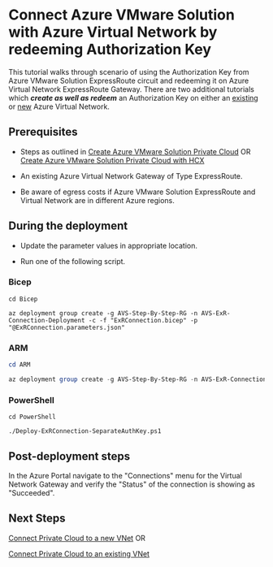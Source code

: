 # Connect Azure VMware Solution with Azure Virtual Network by redeeming Authorization Key

This tutorial walks through scenario of using the Authorization Key from Azure VMware Solution ExpressRoute circuit and redeeming it on Azure Virtual Network ExpressRoute Gateway. There are two additional tutorials which ***create as well as redeem*** an Authorization Key on either an [existing](../../Networking/AVS-to-VNet-ExistingVNet/readme.md) or [new](../../Networking/AVS-to-VNet-NewVNet/readme.md) Azure Virtual Network.

## Prerequisites

* Steps as outlined in [Create Azure VMware Solution Private Cloud](../../PrivateCloud/AVS-PrivateCloud/readme.md)  OR [Create Azure VMware Solution Private Cloud with HCX](../../PrivateCloud/AVS-PrivateCloud-WithHCX/readme.md)

* An existing Azure Virtual Network Gateway of Type ExpressRoute.

* Be aware of egress costs if Azure VMware Solution ExpressRoute and Virtual Network are in different Azure regions.

## During the deployment

* Update the parameter values in appropriate location.

* Run one of the following script.

### Bicep

```azurecli-interactive
cd Bicep

az deployment group create -g AVS-Step-By-Step-RG -n AVS-ExR-Connection-Deployment -c -f "ExRConnection.bicep" -p "@ExRConnection.parameters.json"
```

### ARM

```powershell
cd ARM

az deployment group create -g AVS-Step-By-Step-RG -n AVS-ExR-Connection-Deployment -c -f "ExRConnection.deploy.json" -p "@ExRConnection.parameters.json"
```

### PowerShell

```azurepowershell-interactive
cd PowerShell

./Deploy-ExRConnection-SeparateAuthKey.ps1
```

## Post-deployment steps

In the Azure Portal navigate to the "Connections" menu for the Virtual Network Gateway and verify the "Status" of the connection is showing as "Succeeded".

## Next Steps

[Connect Private Cloud to a new VNet](../../Networking/AVS-to-VNet-NewVNet/readme.md) OR

[Connect Private Cloud to an existing VNet](../../Networking/AVS-to-VNet-ExistingVNet/readme.md)
